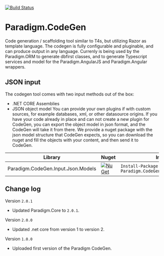 [![Build Status](https://travis-ci.org/MiracleDevs/Paradigm.CodeGen.svg?branch=master)](https://travis-ci.org/MiracleDevs/Paradigm.CodeGen)

# Paradigm.CodeGen
Code generation / scaffolding tool similar to T4s, but utilizing Razor as template language. The codegen is fully configurable and pluginable, and can produce output in any language. Currenly is being used by the Paradigm.ORM to generate dbfirst classes, and to generate Typescript services and model for the Paradigm.AngularJS and Paradigm.Angular wrappers.


JSON input
---

The codegen tool comes with two input methods out of the box:
- .NET CORE Assemblies
- JSON object model
You can provide your own plugins if with custom sources, for example databases, xml, or other datasource origins.
If you have your code already in place and can not create a new plugin for CodeGen, you can export the object model in json format, and the CodeGen will take it from there. We provide a nuget package with the json model structure that CodeGen expects, so you can download the nuget and fill the objects with your content, and then send it to CodeGen.

| Library | Nuget | Install
|-|-|-|
| Paradigm.CodeGen.Input.Json.Models | [![NuGet](https://img.shields.io/nuget/v/Nuget.Core.svg)](https://www.nuget.org/packages/Paradigm.CodeGen.Input.Json.Models/) | `Install-Package Paradigm.CodeGen.Input.Json.Models` |


Change log
---

Version `2.0.1`
- Updated Paradigm.Core to `2.0.1`.

Version `2.0.0`
- Updated .net core from version 1 to version 2.

Version `1.0.0`
- Uploaded first version of the Paradigm CodeGen.
